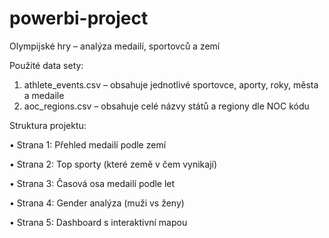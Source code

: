 # powerbi-project

Olympijské hry – analýza medailí, sportovců a zemí

Použité data sety:

1.	athlete_events.csv – obsahuje jednotlivé sportovce, aporty, roky, města a medaile
2.	aoc_regions.csv – obsahuje celé názvy států a regiony dle NOC kódu


Struktura projektu:

•	Strana 1: Přehled medailí podle zemí

•	Strana 2: Top sporty (které země v čem vynikají)

•	Strana 3: Časová osa medailí podle let

•	Strana 4: Gender analýza (muži vs ženy)

•	Strana 5: Dashboard s interaktivní mapou
